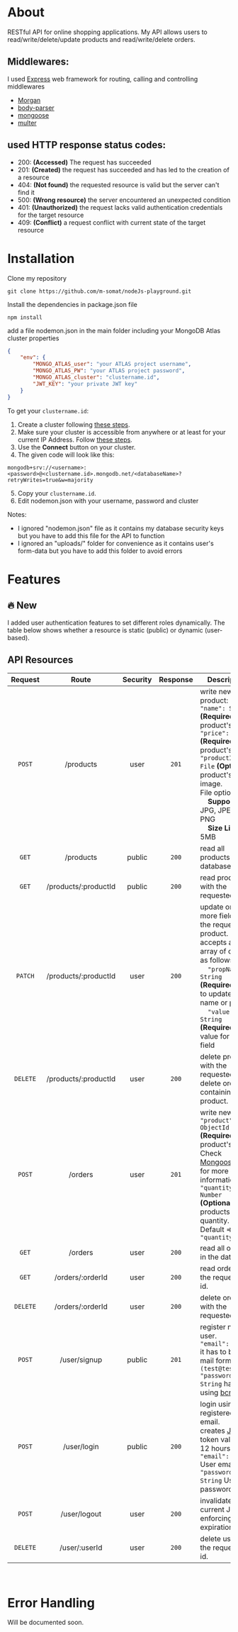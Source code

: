 # About

RESTful API for online shopping applications. My API allows users to read/write/delete/update products and read/write/delete orders.

## Middlewares:

I used [Express](https://expressjs.com/en/guide/using-middleware.html) web framework for routing, calling and controlling middlewares

* [Morgan](http://expressjs.com/en/resources/middleware/morgan.html)
* [body-parser](https://www.npmjs.com/package/body-parser)
* [mongoose](https://mongoosejs.com/docs/middleware.html)
* [multer](http://expressjs.com/en/resources/middleware/multer.html)

## used HTTP response status codes:
* 200: **(Accessed)** The request has succeeded
* 201: **(Created)** the request has succeeded and has led to the creation of a resource
* 404: **(Not found)** the requested resource is valid but the server can't find it
* 500: **(Wrong resource)** the server encountered an unexpected condition
* 401: **(Unauthorized)** the request lacks valid authentication credentials for the target resource
* 409: **(Conflict)** a request conflict with current state of the target resource

# Installation

Clone my repository

```
git clone https://github.com/m-somat/nodeJs-playground.git
```

Install the dependencies in package.json file

```
npm install
```

add a file nodemon.json in the main folder including your MongoDB Atlas cluster properties

```json
{
    "env": {
        "MONGO_ATLAS_user": "your ATLAS project username",
        "MONGO_ATLAS_PW": "your ATLAS project password",
        "MONGO_ATLAS_cluster": "clustername.id",
        "JWT_KEY": "your private JWT key"
    }
}
```

To get your `clustername.id`:
1. Create a cluster following [these steps](https://docs.atlas.mongodb.com/tutorial/create-new-cluster/).
2. Make sure your cluster is accessible from anywhere or at least for your current IP Address. Follow [these steps](https://docs.atlas.mongodb.com/security/ip-access-list/#add-ip-access-list-entries).
3. Use the **Connect** button on your cluster.
4. The given code will look like this:
```
mongodb+srv://<username>:<password>@<clustername.id>.mongodb.net/<databaseName>?retryWrites=true&w=majority
```
5. Copy your `clustername.id`.
6. Edit nodemon.json with your username, password and cluster

Notes:
* I ignored "nodemon.json" file as it contains my database security keys but you have to add this file for the API to function
* I ignored an "uploads/" folder for convenience as it contains user's form-data but you have to add this folder to avoid errors

# Features

## :fire: New
I added user authentication features to set different roles dynamically. The table below shows whether a resource is static (public) or dynamic (user-based).


## API Resources
| Request | Route | Security | Response | Description |
| :---: | :---: | :---: | :---: | --------------- |
| `POST` | /products | user | `201` | write new product:<br>`"name": String` **(Required)** product's name.<br>`"price": Number` **(Required)** product's price.<br>`"productImg": File` **(Optional)** product's image.<br>File options:<br>&nbsp;&nbsp;&nbsp;&nbsp;**Support**: JPG, JPEG, PNG<br>&nbsp;&nbsp;&nbsp;&nbsp;**Size Limit**: 5MB |
| `GET` | /products | public | `200` | read all products in the database. |
| `GET` | /products/:productId | public | `200` | read product with the requested id. |
| `PATCH` | /products/:productId | user | `200` | update one or more fields for the requested product.<br>accepts an array of objects as follows:<br>&nbsp;&nbsp;&nbsp;&nbsp;`"propName": String` **(Required)** field to update (e.g. name or price).<br>&nbsp;&nbsp;&nbsp;&nbsp;`"value": String` **(Required)** new value for the field |
| `DELETE` | /products/:productId | user | `200` | delete product with the requested id.<br>delete orders containing the product. |
| `POST` | /orders | user | `201` | write new order:<br>`"product": ObjectId` **(Required)** product's id. Check [Mongoose docs](https://mongoosejs.com/docs/schematypes.html#objectids) for more information<br>`"quantity": Number` **(Optional)** products' quantity. Default => `"quantity": 1` |
| `GET` | /orders | user | `200` | read all orders in the database. |
| `GET` | /orders/:orderId | user | `200` | read order with the requested id. |
| `DELETE` | /orders/:orderId | user | `200` | delete order with the requested id. |
| `POST` | /user/signup | public | `201` | register new user.<br>`"email": String` it has to be in mail format `(test@test.com)`<br>`"password": String` hashed using [bcrypt](https://www.npmjs.com/package/bcrypt) |
| `POST` | /user/login | public | `200` | login using registered email.<br>creates [JWT](https://www.npmjs.com/package/jsonwebtoken) token valid for 12 hours.<br>`"email": String` User email<br>`"password": String` User password |
| `POST` | /user/logout | user | `200` | invalidate current JWT by enforcing early expiration. |
| `DELETE` | /user/:userId | user | `200` | delete user with the requested id. |

<br>

# Error Handling

Will be documented soon.

